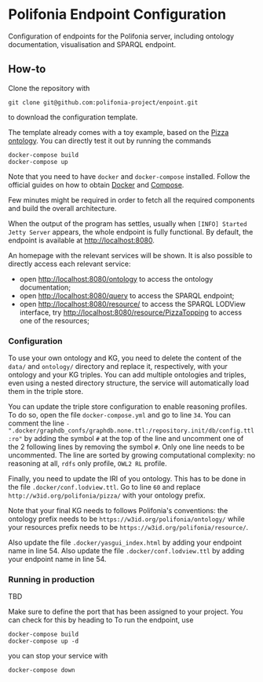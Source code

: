 # Polifonia Endpoint Configuration

Configuration of endpoints for the Polifonia server, including ontology documentation, visualisation and SPARQL endpoint.

## How-to

Clone the repository with 

```
git clone git@github.com:polifonia-project/enpoint.git
```

to download the configuration template.

The template already comes with a toy example, based on the [Pizza ontology](https://github.com/owlcs/pizza-ontology).
You can directly test it out by running the commands

```
docker-compose build
docker-compose up
```

Note that you need to have `docker` and `docker-compose` installed. Follow the official guides on how to obtain [Docker](https://docs.docker.com/get-docker/) and [Compose](https://docs.docker.com/compose/install/).

Few minutes might be required in order to fetch all the required components and build the overall architecture.

When the output of the program has settles, usually when `[INFO] Started Jetty Server` appears, the whole endpoint is fully functional.
By default, the endpoint is available at [http://localhost:8080](http://localhost:8080).

An homepage with the relevant services will be shown. It is also possible to directly access each relevant service:
* open [http://localhost:8080/ontology](http://localhost:8080/ontology) to access the ontology documentation;
* open [http://localhost:8080/query](http://localhost:8080/query) to access the SPARQL endpoint;
* open [http://localhost:8080/resource/](http://localhost:8080/resource/) to access the SPARQL LODView interface, try [http://localhost:8080/resource/PizzaTopping](http://localhost:8080/resource/PizzaTopping) to access one of the resources;

### Configuration

To use your own ontology and KG, you need to delete the content of the `data/` and `ontology/` directory and replace it, respectively, with your ontology and your KG triples. You can add multiple ontologies and triples, even using a nested directory structure, the service will automatically load them in the triple store.

You can update the triple store configuration to enable reasoning profiles. To do so, open the file `docker-compose.yml` and go to line `34`.
You can comment the line `- ".docker/graphdb_confs/graphdb.none.ttl:/repository.init/db/config.ttl:ro"` by adding the symbol `#` at the top of the line and uncomment one of the 2 following lines by removing the symbol `#`. Only one line needs to be uncommented. The line are sorted by growing computational complexity: no reasoning at all, `rdfs` only profile, `OWL2 RL` profile.

Finally, you need to update the IRI of you ontology. This has to be done in the file `.docker/conf.lodview.ttl`. Go to line `60` and replace `http://w3id.org/polifonia/pizza/` with your ontology prefix.

Note that your final KG needs to follows Polifonia's conventions: the ontology prefix needs to be `https://w3id.org/polifonia/ontology/` while your resources prefix needs to be `https://w3id.org/polifonia/resource/`.

Also update the file `.docker/yasgui_index.html` by adding your endpoint name in line 54.
Also update the file `.docker/conf.lodview.ttl` by adding your endpoint name in line 54.

### Running in production

TBD

Make sure to define the port that has been assigned to your project. You can check for this by heading to To run the endpoint, use

```
docker-compose build
docker-compose up -d
```

you can stop your service with 

```
docker-compose down
```